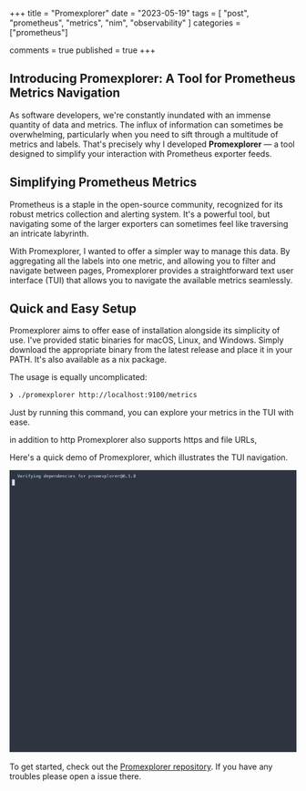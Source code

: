 +++
title = "Promexplorer"
date = "2023-05-19"
tags = [ "post", "prometheus", "metrics", "nim", "observability" ]
categories = ["prometheus"]

comments = true
published = true
+++

## Introducing Promexplorer: A Tool for Prometheus Metrics Navigation

As software developers, we're constantly inundated with an immense quantity of data and metrics. The influx of
information can sometimes be overwhelming, particularly when you need to sift through a multitude of metrics and
labels. That's precisely why I developed **Promexplorer** — a tool designed to simplify your interaction with
Prometheus exporter feeds.

## Simplifying Prometheus Metrics

Prometheus is a staple in the open-source community, recognized for its robust metrics collection and alerting system.
It's a powerful tool, but navigating some of the larger exporters can sometimes feel like traversing an intricate labyrinth.

With Promexplorer, I wanted to offer a simpler way to manage this data. By aggregating all the labels into one metric,
and allowing you to filter and navigate between pages, Promexplorer provides a straightforward text user interface
(TUI) that allows you to navigate the available metrics seamlessly.

## Quick and Easy Setup

Promexplorer aims to offer ease of installation alongside its simplicity of use. I've provided static binaries for
macOS, Linux, and Windows. Simply download the appropriate binary from the latest release and place it in your PATH.
It's also available as a nix package.

The usage is equally uncomplicated:

```sh
❯ ./promexplorer http://localhost:9100/metrics
```

Just by running this command, you can explore your metrics in the TUI with ease.

in addition to http Promexplorer also supports https and file URLs,

Here's a quick demo of Promexplorer, which illustrates the TUI navigation.

![screen-cast](https://github.com/marcusramberg/promexplorer/blob/main/promexplorer.gif?raw=true)

To get started, check out the [Promexplorer repository](https://github.com/marcusramberg/promexplorer). If you have
any troubles please open a issue there.
